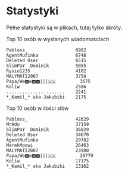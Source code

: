 # Statystyki
Pełne statystyki są w plikach, tutaj tylko skróty.

Top 10 osób w wysłanych wiadomościach
```
Pabloss_                  6982
AgentMufinka              6748
Deleted User              6515
SlimPaY  Dominik          5055
Rysio1235                 4102
MALYMATI2007              3758
Papa/We🆂e🅼🆇|||🇺🇦         3675
Koliw                     2586
......................    2241
*_Kamil_* aka Jakubiki    2175
```

Top 10 osób w ilości słów
```
Pabloss_                  42629
MrAdu                     37159
SlimPaY  Dominik          36829
Deleted User              34670
AgentMufinka              29782
MarekMoowi                26463
MALYMATI2007              23980
Papa/We🆂e🅼🆇|||🇺🇦         20779
Koliw                     17175
*_Kamil_* aka Jakubiki    13162
```
